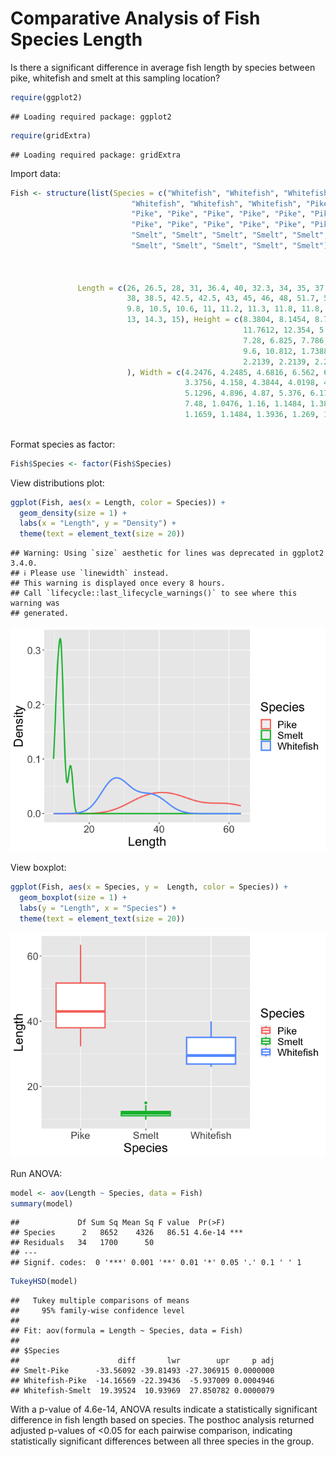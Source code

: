 Comparative Analysis of Fish Species Length
================

Is there a significant difference in average fish length by species
between pike, whitefish and smelt at this sampling location?

``` r
require(ggplot2)
```

    ## Loading required package: ggplot2

``` r
require(gridExtra)
```

    ## Loading required package: gridExtra

Import data:

``` r
Fish <- structure(list(Species = c("Whitefish", "Whitefish", "Whitefish", 
                           "Whitefish", "Whitefish", "Whitefish", "Pike", "Pike", "Pike", 
                           "Pike", "Pike", "Pike", "Pike", "Pike", "Pike", "Pike", "Pike", 
                           "Pike", "Pike", "Pike", "Pike", "Pike", "Pike", "Smelt", "Smelt", 
                           "Smelt", "Smelt", "Smelt", "Smelt", "Smelt", "Smelt", "Smelt", 
                           "Smelt", "Smelt", "Smelt", "Smelt", "Smelt"), Weight = c(270, 
                                                                                    270, 306, 540, 800, 1000, 200, 300, 300, 300, 430, 345, 456, 
                                                                                    510, 540, 500, 567, 770, 950, 1250, 1600, 1550, 1650, 6.7, 7.5, 
                                                                                    7, 9.7, 9.8, 8.7, 10, 9.9, 9.8, 12.2, 13.4, 12.2, 19.7, 19.9), 
               Length = c(26, 26.5, 28, 31, 36.4, 40, 32.3, 34, 35, 37.3, 
                          38, 38.5, 42.5, 42.5, 43, 45, 46, 48, 51.7, 56, 60, 60, 63.4, 
                          9.8, 10.5, 10.6, 11, 11.2, 11.3, 11.8, 11.8, 12, 12.2, 12.4, 
                          13, 14.3, 15), Height = c(8.3804, 8.1454, 8.778, 10.744, 
                                                    11.7612, 12.354, 5.568, 5.7078, 5.9364, 6.2884, 7.29, 6.396, 
                                                    7.28, 6.825, 7.786, 6.96, 7.792, 7.68, 8.9262, 10.6863, 9.6, 
                                                    9.6, 10.812, 1.7388, 1.972, 1.7284, 2.196, 2.0832, 1.9782, 
                                                    2.2139, 2.2139, 2.2044, 2.0904, 2.43, 2.277, 2.8728, 2.9322
                          ), Width = c(4.2476, 4.2485, 4.6816, 6.562, 6.5736, 6.525, 
                                       3.3756, 4.158, 4.3844, 4.0198, 4.5765, 3.977, 4.3225, 4.459, 
                                       5.1296, 4.896, 4.87, 5.376, 6.1712, 6.9849, 6.144, 6.144, 
                                       7.48, 1.0476, 1.16, 1.1484, 1.38, 1.2772, 1.2852, 1.2838, 
                                       1.1659, 1.1484, 1.3936, 1.269, 1.2558, 2.0672, 1.8792)), class = "data.frame", row.names = c(NA, 
                                                                                                                                    -37L))
```

Format species as factor:

``` r
Fish$Species <- factor(Fish$Species)
```

View distributions plot:

``` r
ggplot(Fish, aes(x = Length, color = Species)) +
  geom_density(size = 1) +
  labs(x = "Length", y = "Density") +
  theme(text = element_text(size = 20))
```

    ## Warning: Using `size` aesthetic for lines was deprecated in ggplot2 3.4.0.
    ## ℹ Please use `linewidth` instead.
    ## This warning is displayed once every 8 hours.
    ## Call `lifecycle::last_lifecycle_warnings()` to see where this warning was
    ## generated.

![](https://github.com/pattybrown/MS-Environmental-Science-Projects/blob/main/Figures/unnamed-chunk-3-1.png)<!-- -->

View boxplot:

``` r
ggplot(Fish, aes(x = Species, y =  Length, color = Species)) +
  geom_boxplot(size = 1) +
  labs(y = "Length", x = "Species") +
  theme(text = element_text(size = 20))
```

![](https://github.com/pattybrown/MS-Environmental-Science-Projects/blob/main/Figures/unnamed-chunk-5-1.png)<!-- -->

Run ANOVA:

``` r
model <- aov(Length ~ Species, data = Fish)
summary(model)
```

    ##             Df Sum Sq Mean Sq F value  Pr(>F)    
    ## Species      2   8652    4326   86.51 4.6e-14 ***
    ## Residuals   34   1700      50                    
    ## ---
    ## Signif. codes:  0 '***' 0.001 '**' 0.01 '*' 0.05 '.' 0.1 ' ' 1

``` r
TukeyHSD(model)
```

    ##   Tukey multiple comparisons of means
    ##     95% family-wise confidence level
    ## 
    ## Fit: aov(formula = Length ~ Species, data = Fish)
    ## 
    ## $Species
    ##                      diff       lwr        upr     p adj
    ## Smelt-Pike      -33.56092 -39.81493 -27.306915 0.0000000
    ## Whitefish-Pike  -14.16569 -22.39436  -5.937009 0.0004946
    ## Whitefish-Smelt  19.39524  10.93969  27.850782 0.0000079

With a p-value of 4.6e-14, ANOVA results indicate a statistically
significant difference in fish length based on species. The posthoc
analysis returned adjusted p-values of \<0.05 for each pairwise
comparison, indicating statistically significant differences between all
three species in the group.
